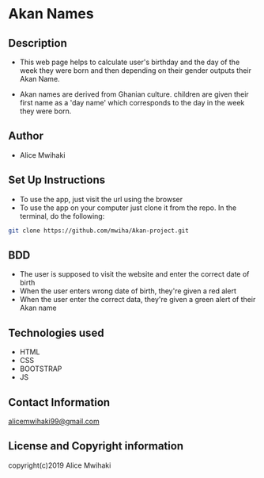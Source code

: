 # Akan Names

## Description

- This web page helps to calculate user's birthday and the day of the week they were born and then depending on their gender outputs their Akan Name.

- Akan names are derived from Ghanian culture. children are given their first name as a 'day name' which corresponds to the day in the week they were born.

## Author

- Alice Mwihaki

## Set Up Instructions

- To use the app, just visit the url using the browser
- To use the app on your computer just clone it from the repo. In the terminal, do the following:

```bash
git clone https://github.com/mwiha/Akan-project.git
```

## BDD

- The user is supposed to visit the website and enter the correct date of birth
- When the user enters wrong date of birth, they're given a red alert
- When the user enter the correct data, they're given a green alert of their Akan name

## Technologies used

- HTML
- CSS
- BOOTSTRAP
- JS

## Contact Information

alicemwihaki99@gmail.com

## License and Copyright information

copyright(c)2019 Alice Mwihaki
